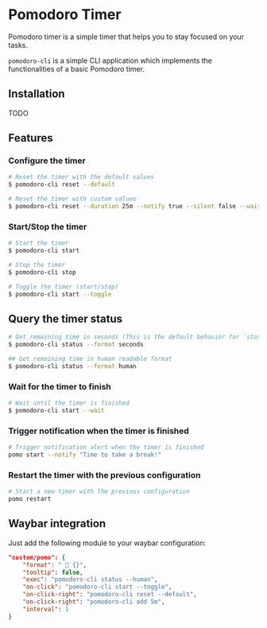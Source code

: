 # Pomodoro Timer

Pomodoro timer is a simple timer that helps you to stay focused on your tasks.

`pomodoro-cli` is a simple CLI application which implements the functionalities of a basic Pomodoro timer.

## Installation

TODO

## Features

### Configure the timer

```bash
# Reset the timer with the default values
$ pomodoro-cli reset --default

# Reset the timer with custom values
$ pomodoro-cli reset --duration 25m --notify true --silent false --wait false
```

### Start/Stop the timer

```bash
# Start the timer
$ pomodoro-cli start

# Stop the timer
$ pomodoro-cli stop

# Toggle the timer (start/stop)
$ pomodoro-cli start --toggle
```

## Query the timer status

```bash
# Get remaining time in seconds (This is the default behavior for `status`)
$ pomodoro-cli status --format seconds

## Get remaining time in human readable format
$ pomodoro-cli status --format human
```

### Wait for the timer to finish

```bash
# Wait until the timer is finished
$ pomodoro-cli start --wait
```

### Trigger notification when the timer is finished

```bash
# Trigger notification alert when the timer is finished
pomo start --notify "Time to take a break!"
```

### Restart the timer with the previous configuration

```bash
# Start a new timer with the previous configuration
pomo restart
```

## Waybar integration

Just add the following module to your waybar configuration:

```json
"custom/pomo": {
    "format": "  {}",
    "tooltip": false,
    "exec": "pomodoro-cli status --human",
    "on-click": "pomodoro-cli start --toggle",
    "on-click-right": "pomodoro-cli reset --default",
    "on-click-right": "pomodoro-cli add 5m",
    "interval": 1
}
```

